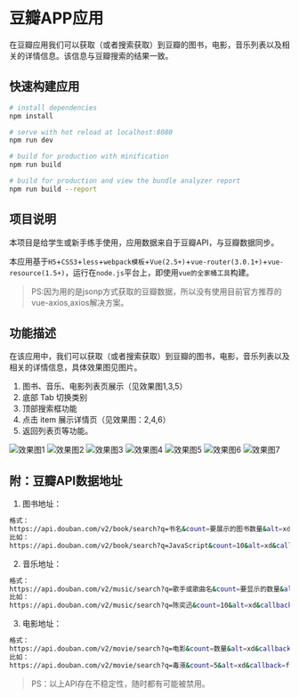 # 豆瓣APP应用

在豆瓣应用我们可以获取（或者搜索获取）到豆瓣的图书，电影，音乐列表以及相关的详情信息。该信息与豆瓣搜索的结果一致。

## 快速构建应用

``` bash
# install dependencies
npm install

# serve with hot reload at localhost:8080
npm run dev

# build for production with minification
npm run build

# build for production and view the bundle analyzer report
npm run build --report
```


## 项目说明

本项目是给学生或新手练手使用，应用数据来自于豆瓣API，与豆瓣数据同步。

本应用基于`H5`+`CSS3`+`less`+`webpack模板`+`Vue(2.5+)`+`vue-router(3.0.1+)`+`vue-resource(1.5+)`，运行在`node.js`平台上，即使用`vue的全家桶工具`构建。

> PS:因为用的是jsonp方式获取的豆瓣数据，所以没有使用目前官方推荐的vue-axios,axios解决方案。


## 功能描述

在该应用中，我们可以获取（或者搜索获取）到豆瓣的图书，电影，音乐列表以及相关的详情信息，具体效果图见图片。

1. 图书、音乐、电影列表页展示（见效果图1,3,5）
2. 底部 Tab 切换类别
3. 顶部搜索框功能
4. 点击 item 展示详情页（见效果图：2,4,6）
5. 返回列表页等功能。

![效果图1](https://github.com/kouok/doubanAPP/blob/master/PSD/thumb/01.png)
![效果图2](https://github.com/kouok/doubanAPP/blob/master/PSD/thumb/02.png)
![效果图3](https://github.com/kouok/doubanAPP/blob/master/PSD/thumb/03.png)
![效果图4](https://github.com/kouok/doubanAPP/blob/master/PSD/thumb/04.png)
![效果图5](https://github.com/kouok/doubanAPP/blob/master/PSD/thumb/05.png)
![效果图6](https://github.com/kouok/doubanAPP/blob/master/PSD/thumb/06.png)
![效果图7](https://github.com/kouok/doubanAPP/blob/master/PSD/thumb/07.png)

## 附：豆瓣API数据地址

1. 图书地址：
``` bash
格式：
https://api.douban.com/v2/book/search?q=书名&count=要展示的图书数量&alt=xd&callback=回调函数名
比如：
https://api.douban.com/v2/book/search?q=JavaScript&count=10&alt=xd&callback=fun
```
2. 音乐地址：
``` bash
格式：
https://api.douban.com/v2/music/search?q=歌手或歌曲名&count=要显示的数量&alt=xd&callback=回调函数名
比如：
https://api.douban.com/v2/music/search?q=陈奕迅&count=10&alt=xd&callback=fun
```

3. 电影地址：
``` bash
格式：
https://api.douban.com/v2/movie/search?q=电影&count=数量&alt=xd&callback=回调函数名
比如：
https://api.douban.com/v2/movie/search?q=毒液&count=5&alt=xd&callback=fun
```

> PS：以上API存在不稳定性，随时都有可能被禁用。


